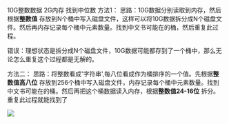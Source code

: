 10G整数数据  2G内存 找到中位数
方法1：
思路：10G数据分别读取到内存，然后根据**整数值** 存放到N个桶中写入磁盘文件，这样可以将10G数据拆分成N个磁盘文件。然后再内存记录每个桶中元素数量。找到中文书可能在的桶，然后重复此过程。

错误：理想状态是拆分成N个磁盘文件，10G数据可能都存到了一个桶中，那么无论怎么重复这个过程都是无解的。

方法二：
思路：将整数看成'字符串',每八位看成作为桶排序的一个值。先根据**整数值高八位** 存放到256个桶中写入磁盘文件，内存记录每个桶中元素数量。找到中文书可能在的桶。然后再把这个桶数据读入内存，根据**整数值24-16位** 拆分。重复此过程就能找到了

![](I:\md文档\课程学习笔记\数据结构\10G数据2G内存查找中位数.assets\无标题.jpg)